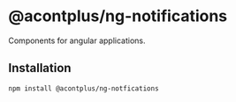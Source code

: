 # @acontplus/ng-notifications

Components for angular applications.

## Installation

```bash
npm install @acontplus/ng-notfications
```
